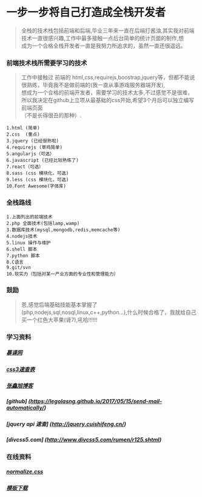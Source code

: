 # 一步一步将自己打造成全栈开发者

> 全栈的技术栈包括前端和后端,毕业三年来一直在后端打酱油,其实我对前端技术一直很感兴趣,工作中最多接触一点后台简单的统计页面的制作,想 <br/>
> 成为一个合格全栈开发者一直是我努力所追求的，虽然一直还很遥远。

### 前端技术栈所需要学习的技术

> 工作中接触过 前端的 html,css,requirejs,boostrap,jquery等，但都不能说很熟练，毕竟我不是做前端的(我一直从事游戏服务器端开发),<br/>
> 想成为一个合格的前端开发者，需要学习的技术太多,不过感觉不是很难，所以我决定在github上立项从最基础的css开始,希望3个月后可以独立编写前端页面<br/>
> （不是长得很丑的那种）.

```
1.html (简单)
2.css  (重点)
3.jquery (已经很熟啦)
4.requirejs (草鸡简单)
5.angularjs（可选）
6.javascript (已经比较熟练了)
7.react（可选）
8.sass (css 模块化，可选)
9.less (css 模块化，可选)
10.Font Awesome(字体库)
```

### 全栈路线

```
1.上面列出的前端技术
2.php 全面技术(包括lamp,wamp)
3.数据库技术(mysql,mongodb,redis,memcache等)
4.nodejs技术
5.linux 操作与维护
6.shell 脚本
7.python 脚本
8.C语言
9.git/svn
10.软实力（包括对某一产业方面的专业性和管理能力）
```

### 鼓励

> 恩,感觉后端基础技能基本掌握了(php,nodejs,sql,nosql,linux,c++,python...),什么时候合格了，我就给自己买一个红色大苹果(肾7),吼哈!!!!!!

### 学习资料

##### [慕课网](http://www.imooc.com/u/114832/courses?sort=publish)
##### [css3速查表](http://www.css88.com/book/css/properties/text/text-size-adjust.htm)
##### [张鑫旭博客](http://www.zhangxinxu.com/wordpress/2016/04/know-about-html-download-attribute/)
##### [github] (https://legolasng.github.io/2017/05/15/send-mail-automatically/)
##### [jquery api 速查] (http://jquery.cuishifeng.cn/)
##### [divcss5.com] (http://www.divcss5.com/rumen/r125.shtml)

### 在线资料

##### [normalize.css](https://necolas.github.io/normalize.css/)
##### [模板下载](https://html5up.net/)

